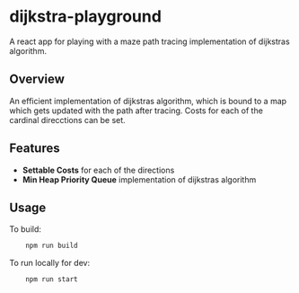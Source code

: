 # dijkstra-playground
A react app for playing with a maze path tracing implementation of dijkstras algorithm.

## Overview

An efficient implementation of dijkstras algorithm, which is bound to a map which gets updated with the path after tracing.
Costs for each of the cardinal direcctions can be set.

## Features

- **Settable Costs** for each of the directions
- **Min Heap Priority Queue** implementation of dijkstras algorithm

## Usage

To build:

```bash
    npm run build
```

To run locally for dev:

```bash
    npm run start
```
